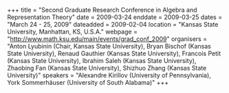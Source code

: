 +++
title = "Second Graduate Research Conference in Algebra and Representation Theory"
date = 2009-03-24
enddate = 2009-03-25
dates = "March 24 - 25, 2009"
dateadded = 2009-02-04
location = "Kansas State University, Manhattan, KS, U.S.A."
webpage = "http://www.math.ksu.edu/main/events/grad_conf_2009"
organisers = "Anton Lyubinin (Chair, Kansas State University), Bryan Bischof (Kansas State University), Renaud Gauthier (Kansas State University), Francois Petit (Kansas State University), Ibrahim Saleh (Kansas State University), Zhaobing Fan (Kansas State University), Shizhuo Zhang (Kansas State University)"
speakers = "Alexandre Kirillov (University of Pennsylvania), York Sommerhäuser (University of South Alabama)"
+++
